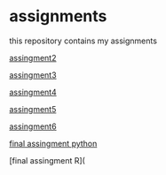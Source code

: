 # assignments
this repository contains my assignments

[assingment2](https://github.com/SjoerdNotenboom/assignments/blob/master/assignment2-Copy1.ipynb)

[assingment3](https://github.com/SjoerdNotenboom/assignments/blob/master/assignment3-Copy1%20(1).ipynb)

[assingment4](https://github.com/SjoerdNotenboom/assignments/blob/master/assignment4-Copy1.ipynb)

[assingment5](https://github.com/SjoerdNotenboom/assignments/blob/master/Graded_assignment1%20(2).ipynb)

[assingment6](https://github.com/SjoerdNotenboom/assignments/blob/master/Graded_assignment_2.ipynb)

[final assingment python](https://github.com/SjoerdNotenboom/assignments/blob/master/exam_june_7_2018.ipynb)

[final assingment R](
